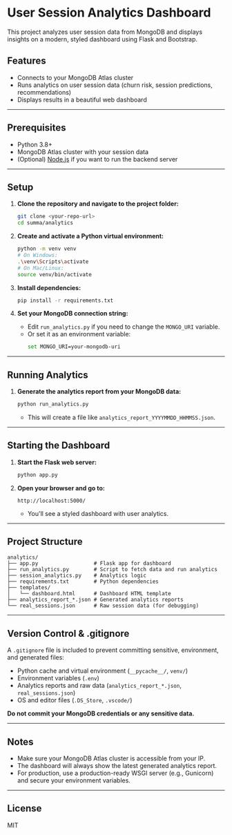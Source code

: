 # User Session Analytics Dashboard

This project analyzes user session data from MongoDB and displays insights on a modern, styled dashboard using Flask and Bootstrap.

## Features

- Connects to your MongoDB Atlas cluster
- Runs analytics on user session data (churn risk, session predictions, recommendations)
- Displays results in a beautiful web dashboard

---

## Prerequisites

- Python 3.8+
- MongoDB Atlas cluster with your session data
- (Optional) [Node.js](https://nodejs.org/) if you want to run the backend server

---

## Setup

1. **Clone the repository and navigate to the project folder:**
   ```sh
   git clone <your-repo-url>
   cd summa/analytics
   ```

2. **Create and activate a Python virtual environment:**
   ```sh
   python -m venv venv
   # On Windows:
   .\venv\Scripts\activate
   # On Mac/Linux:
   source venv/bin/activate
   ```

3. **Install dependencies:**
   ```sh
   pip install -r requirements.txt
   ```

4. **Set your MongoDB connection string:**
   - Edit `run_analytics.py` if you need to change the `MONGO_URI` variable.
   - Or set it as an environment variable:
     ```sh
     set MONGO_URI=your-mongodb-uri
     ```

---

## Running Analytics

1. **Generate the analytics report from your MongoDB data:**
   ```sh
   python run_analytics.py
   ```
   - This will create a file like `analytics_report_YYYYMMDD_HHMMSS.json`.

---

## Starting the Dashboard

1. **Start the Flask web server:**
   ```sh
   python app.py
   ```

2. **Open your browser and go to:**
   ```
   http://localhost:5000/
   ```
   - You'll see a styled dashboard with user analytics.

---

## Project Structure

```
analytics/
├── app.py                  # Flask app for dashboard
├── run_analytics.py        # Script to fetch data and run analytics
├── session_analytics.py    # Analytics logic
├── requirements.txt        # Python dependencies
├── templates/
│   └── dashboard.html      # Dashboard HTML template
├── analytics_report_*.json # Generated analytics reports
└── real_sessions.json      # Raw session data (for debugging)
```

---

## Version Control & .gitignore

A `.gitignore` file is included to prevent committing sensitive, environment, and generated files:

- Python cache and virtual environment (`__pycache__/`, `venv/`)
- Environment variables (`.env`)
- Analytics reports and raw data (`analytics_report_*.json`, `real_sessions.json`)
- OS and editor files (`.DS_Store`, `.vscode/`)

**Do not commit your MongoDB credentials or any sensitive data.**

---

## Notes

- Make sure your MongoDB Atlas cluster is accessible from your IP.
- The dashboard will always show the latest generated analytics report.
- For production, use a production-ready WSGI server (e.g., Gunicorn) and secure your environment variables.

---

## License

MIT 